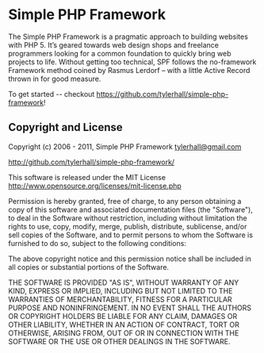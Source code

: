 Simple PHP Framework
=================

The Simple PHP Framework is a pragmatic approach to building websites with PHP 5. It’s geared towards web design shops and freelance programmers looking for a common foundation to quickly bring web projects to life. Without getting too technical, SPF follows the no-framework Framework method coined by Rasmus Lerdorf – with a little Active Record thrown in for good measure.

To get started -- checkout https://github.com/tylerhall/simple-php-framework!


Copyright and License
---------------------

Copyright (c) 2006 - 2011, Simple PHP Framework <tylerhall@gmail.com>

http://github.com/tylerhall/simple-php-framework/

This software is released under the MIT License <http://www.opensource.org/licenses/mit-license.php>

Permission is hereby granted, free of charge, to any person obtaining a copy of this software and associated
documentation files (the "Software"), to deal in the Software without restriction, including without
limitation the rights to use, copy, modify, merge, publish, distribute, sublicense, and/or sell copies of the
Software, and to permit persons to whom the Software is furnished to do so, subject to the following
conditions:

The above copyright notice and this permission notice shall be included in all copies or substantial portions
of the Software.

THE SOFTWARE IS PROVIDED "AS IS", WITHOUT WARRANTY OF ANY KIND, EXPRESS OR IMPLIED, INCLUDING BUT NOT LIMITED
TO THE WARRANTIES OF MERCHANTABILITY, FITNESS FOR A PARTICULAR PURPOSE AND NONINFRINGEMENT. IN NO EVENT SHALL
THE AUTHORS OR COPYRIGHT HOLDERS BE LIABLE FOR ANY CLAIM, DAMAGES OR OTHER LIABILITY, WHETHER IN AN ACTION OF
CONTRACT, TORT OR OTHERWISE, ARISING FROM, OUT OF OR IN CONNECTION WITH THE SOFTWARE OR THE USE OR OTHER
DEALINGS IN THE SOFTWARE.